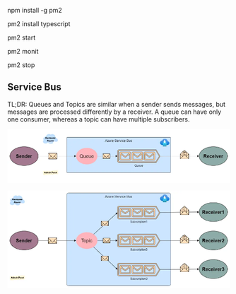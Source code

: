 

npm install -g pm2

pm2 install typescript

pm2 start 

pm2 monit

pm2 stop



## Service Bus

TL;DR:
Queues and Topics are similar when a sender sends messages, but messages are processed differently by a receiver. A queue can have only one consumer, whereas a topic can have multiple subscribers.

![Azure Service Bus Queue](queue.png)

![Azure Service Bus Topic](topic.png)